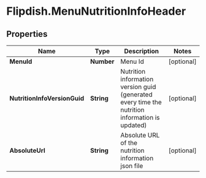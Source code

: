 # Flipdish.MenuNutritionInfoHeader

## Properties

Name | Type | Description | Notes
------------ | ------------- | ------------- | -------------
**MenuId** | **Number** | Menu Id | [optional] 
**NutritionInfoVersionGuid** | **String** | Nutrition information version guid (generated every time the nutrition information is updated) | [optional] 
**AbsoluteUrl** | **String** | Absolute URL of the nutrition information json file | [optional] 


